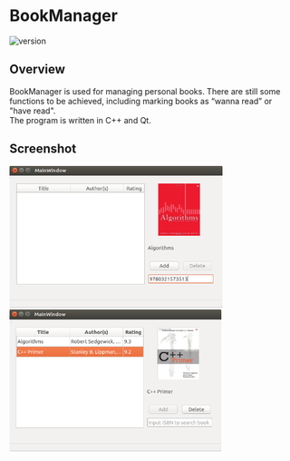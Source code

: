 # BookManager  
![version](https://img.shields.io/badge/version-0.1-brightgreen.svg)  
## Overview
BookManager is used for managing personal books. There are still some functions to be achieved, including marking books as “wanna read” or "have read".  
The program is written in C++ and Qt.  
## Screenshot
<img src=./docs/images/screenshot1.png height=250 /> <img src=./docs/images/screenshot2.png height=250 /> 
